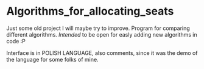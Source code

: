 # Algorithms_for_allocating_seats
Just some old project I will maybe try to improve. Program for comparing different algorithms. *Intended* to be open for easly adding new algorithms in code :P

Interface is in POLISH LANGUAGE, also comments, since it was the demo of the language for some folks of mine.
